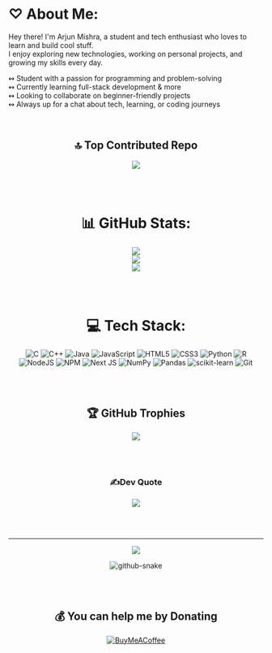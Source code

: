 # ♡ About Me:

Hey there! I'm Arjun Mishra, a student and tech enthusiast who loves to learn and build cool stuff.  
I enjoy exploring new technologies, working on personal projects, and growing my skills every day.

↭  Student with a passion for programming and problem-solving  
↭  Currently learning full-stack development & more  
↭  Looking to collaborate on beginner-friendly projects  
↭  Always up for a chat about tech, learning, or coding journeys  

<br/>

<div align="center">


🔝 Top Contributed Repo 
<br/>
---
![](https://github-contributor-stats.vercel.app/api?username=arjunmishraaa&limit=5&theme=dark&combine_all_yearly_contributions=true)

<br/><br/>

# 📊 GitHub Stats:
![](https://github-readme-stats.vercel.app/api?username=arjunmishraaa&theme=dark&hide_border=false&include_all_commits=false&count_private=false)<br/>
![](https://nirzak-streak-stats.vercel.app/?user=arjunmishraaa&theme=dark&hide_border=false)<br/>
![](https://github-readme-stats.vercel.app/api/top-langs/?username=arjunmishraaa&theme=dark&hide_border=false&include_all_commits=false&count_private=false&layout=compact)

<br/><br/>

# 💻 Tech Stack:
![C](https://img.shields.io/badge/c-%2300599C.svg?style=flat&logo=c&logoColor=white) 
![C++](https://img.shields.io/badge/c++-%2300599C.svg?style=flat&logo=c%2B%2B&logoColor=white) 
![Java](https://img.shields.io/badge/java-%23ED8B00.svg?style=flat&logo=openjdk&logoColor=white) 
![JavaScript](https://img.shields.io/badge/javascript-%23323330.svg?style=flat&logo=javascript&logoColor=%23F7DF1E) 
![HTML5](https://img.shields.io/badge/html5-%23E34F26.svg?style=flat&logo=html5&logoColor=white) 
![CSS3](https://img.shields.io/badge/css3-%231572B6.svg?style=flat&logo=css3&logoColor=white) 
![Python](https://img.shields.io/badge/python-3670A0?style=flat&logo=python&logoColor=ffdd54) 
![R](https://img.shields.io/badge/r-%23276DC3.svg?style=flat&logo=r&logoColor=white) 
![NodeJS](https://img.shields.io/badge/node.js-6DA55F?style=flat&logo=node.js&logoColor=white) 
![NPM](https://img.shields.io/badge/NPM-%23CB3837.svg?style=flat&logo=npm&logoColor=white) 
![Next JS](https://img.shields.io/badge/Next-black?style=flat&logo=next.js&logoColor=white) 
![NumPy](https://img.shields.io/badge/numpy-%23013243.svg?style=flat&logo=numpy&logoColor=white) 
![Pandas](https://img.shields.io/badge/pandas-%23150458.svg?style=flat&logo=pandas&logoColor=white) 
![scikit-learn](https://img.shields.io/badge/scikit--learn-%23F7931E.svg?style=flat&logo=scikit-learn&logoColor=white) 
![Git](https://img.shields.io/badge/git-%23F05033.svg?style=flat&logo=git&logoColor=white)

<br/><br/>
## 🏆 GitHub Trophies
![](https://github-profile-trophy.vercel.app/?username=arjunmishraaa&theme=radical&no-frame=true&no-bg=true&margin-w=4)

<br/><br/>
### ✍️Dev Quote
![](https://quotes-github-readme.vercel.app/api?type=vetical&theme=dark)

<br/><br/>

---
[![](https://visitcount.itsvg.in/api?id=arjunmishraaa&icon=7&color=6)](https://visitcount.itsvg.in)
<!-- Proudly created with GPRM ( https://gprm.itsvg.in ) -->
<picture>
  <source media="(prefers-color-scheme: dark)" srcset="https://raw.githubusercontent.com/tobiasmeyhoefer/tobiasmeyhoefer/output/github-snake-dark.svg" />
  <source media="(prefers-color-scheme: light)" srcset="https://raw.githubusercontent.com/tobiasmeyhoefer/tobiasmeyhoefer/output/github-snake.svg" />
  <img alt="github-snake" src="https://raw.githubusercontent.com/tobiasmeyhoefer/tobiasmeyhoefer/output/github-snake.svg" />
</picture>

<br/><br/>

## 💰 You can help me by Donating
[![BuyMeACoffee](https://img.shields.io/badge/Buy%20Me%20a%20Coffee-ffdd00?style=for-the-badge&logo=buy-me-a-coffee&logoColor=black)](https://buymeacoffee.com/buymeacoffee.com/arjunmishrl)

</div>

<!-- Proudly created with GPRM ( https://gprm.itsvg.in ) -->
